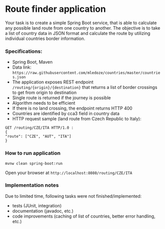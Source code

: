 # Route finder application

Your task is to create a simple Spring Boot service, that is able to calculate any possible land
route from one country to another. The objective is to take a list of country data in JSON format
and calculate the route by utilizing individual countries border information.

### Specifications:
- Spring Boot, Maven
- Data link: ```https://raw.githubusercontent.com/mledoze/countries/master/countries.json```
- The application exposes REST endpoint ```/routing/{origin}/{destination}``` that
returns a list of border crossings to get from origin to destination
- Single route is returned if the journey is possible
- Algorithm needs to be efficient
- If there is no land crossing, the endpoint returns HTTP 400
- Countries are identified by cca3 field in country data
- HTTP request sample (land route from Czech Republic to Italy):
```
GET /routing/CZE/ITA HTTP/1.0 :
{
"route": ["CZE", "AUT", "ITA"]
}
```

### How to run application
```
mvnw clean spring-boot:run
```
Open your browser at ```http://localhost:8080/routing/CZE/ITA```

### Implementation notes
Due to limited time, following tasks were not finished/implemented:
- tests (JUnit, integration)
- documentation (javadoc, etc.)
- code improvements (caching of list of countries, better error handling, etc.) 
